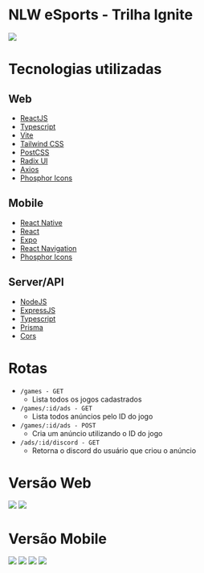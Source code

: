 # NLW eSports - Trilha Ignite

![](https://raw.githubusercontent.com/gist/devmatheusmota/4e5af7298b72906d707c555c8e9727fa/raw/d18c1f89f0ecd8a1f3733c92deb1136348a1213c/nlw.svg)

# Tecnologias utilizadas

## Web

<!-- - [React](https://pt-br.reactjs.org/) -->

- <a href='https://pt-br.reactjs.org/' target='_blank'>ReactJS</a>
- [Typescript](https://www.typescriptlang.org/)
- [Vite](https://vitejs.dev/)
- [Tailwind CSS](https://tailwindcss.com/)
- [PostCSS](https://postcss.org/)
- [Radix UI](https://www.radix-ui.com/)
- [Axios](https://axios-http.com/ptbr/)
- [Phosphor Icons](https://phosphoricons.com/)

## Mobile

- [React Native](https://reactnative.dev/)
- [React](https://pt-br.reactjs.org/)
- [Expo](https://expo.dev/)
- [React Navigation](https://reactnavigation.org/)
- [Phosphor Icons](https://phosphoricons.com/)

## Server/API

- [NodeJS](https://nodejs.org/en/)
- [ExpressJS](https://expressjs.com/pt-br/)
- [Typescript](https://www.typescriptlang.org/)
- [Prisma](https://www.prisma.io/)
- [Cors](https://github.com/expressjs/cors)

# Rotas

- `/games - GET`
  - Lista todos os jogos cadastrados
- `/games/:id/ads - GET`
  - Lista todos anúncios pelo ID do jogo
- `/games/:id/ads - POST`
  - Cria um anúncio utilizando o ID do jogo
- `/ads/:id/discord - GET`
  - Retorna o discord do usuário que criou o anúncio

# Versão Web

![](https://gist.github.com/devmatheusmota/d8ac57a2fb99a171afe51fdf5f8567ce/raw/1548bafdcae3390ebe724b27ee0388eeffcd17c1/Screenshot_1.png)
![](https://gist.github.com/devmatheusmota/d8ac57a2fb99a171afe51fdf5f8567ce/raw/1548bafdcae3390ebe724b27ee0388eeffcd17c1/Screenshot_2.png)

# Versão Mobile

![](https://gist.github.com/devmatheusmota/d8ac57a2fb99a171afe51fdf5f8567ce/raw/1548bafdcae3390ebe724b27ee0388eeffcd17c1/Screenshot_2022-09-21-17-44-48-076_host.exp.exponent.jpg)
![](https://gist.github.com/devmatheusmota/d8ac57a2fb99a171afe51fdf5f8567ce/raw/1548bafdcae3390ebe724b27ee0388eeffcd17c1/Screenshot_2022-09-21-17-46-48-125_host.exp.exponent.jpg)
![](https://gist.github.com/devmatheusmota/d8ac57a2fb99a171afe51fdf5f8567ce/raw/1548bafdcae3390ebe724b27ee0388eeffcd17c1/Screenshot_2022-09-21-17-53-33-694_host.exp.exponent.jpg)
![](https://gist.github.com/devmatheusmota/d8ac57a2fb99a171afe51fdf5f8567ce/raw/1548bafdcae3390ebe724b27ee0388eeffcd17c1/Screenshot_2022-09-21-17-53-38-335_host.exp.exponent.jpg)
